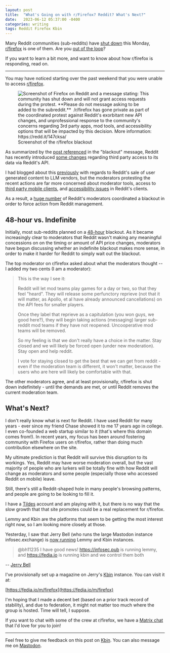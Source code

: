```yaml
---
layout: post
title:  "What's Going on with r/Firefox? Reddit? What's Next?"
date:   2023-06-12 05:37:00 -0400
categories: writing
tags: Reddit Firefox Kbin
---
```


Many Reddit communities (sub-reddits) have [shut down](https://www.nytimes.com/2023/06/12/business/media/reddit-subreddit-blackout-protest.html "Reddit Communities Go Dark to Protest New App Policy") this Monday, [r/firefox](https://www.reddit.com/r/firefox/) is one of them. Are you [out of the loop](https://www.reddit.com/r/OutOfTheLoop/comments/147fcdf/whats_going_on_with_subreddits_going_private_on/ "What's going on with subreddits going private on June 12th and 13th? And what is up with reddit's API?")?

If you want to learn a bit more, and want to know about how r/firefox is responding, read on.

* * *

You may have noticed starting over the past weekend that you were unable to access [r/firefox](https://www.reddit.com/r/firefox/).

<p>
	<figure>
	<picture>
	  <source type="image/webp" srcset="{{site.url}}/assets/images/reddit/firefox-private.webp,
	  									{{site.url}}/assets/images/reddit/firefox-private-2x.webp 2x">
	  <source type="image/png" srcset="{{site.url}}/assets/images/reddit/firefox-private.png,
	  								   {{site.url}}/assets/images/reddit/firefox-private-2x.png 2x">
	  <img src="{{site.url}}/assets/images/reddit/firefox-private.png" srcset="{{site.url}}/assets/images/reddit/firefox-private-2x.png 2x" alt="Screenshot of Firefox on Reddit and a message stating: This community has shut down and will not grant access requests during the protest. **Please do not message asking to be added to the subreddit.** ‌ /r/firefox has gone private as part of the coordinated protest against Reddit's exorbitant new API changes, and unprofessional response to the community's concerns regarding 3rd party apps, mod tools, and accessibility options that will be impacted by this decision. More information: https://redd.it/147cksa/"/>
	  <figcaption>Screenshot of the r/firefox blackout</figcaption>
	</picture>
</figure>
</p>

As summarized by the [post referenced](https://www.reddit.com/r/Save3rdPartyApps/comments/147cksa/why_the_blackouts_happening_from_the_beginning/ "Why The Blackout's Happening- From The Beginning") in the "blackout" message, Reddit has recently introduced [some changes](https://www.reddit.com/r/reddit/comments/12qwagm/an_update_regarding_reddits_api/ "An Update Regarding Reddit’s API") regarding third party access to its data via Reddit's API. 

I had blogged about this [previously]() with regards to Reddit's sale of user generated content to LLM vendors, but the moderators protesting the recent actions are far more concerned about moderator tools, access to [third party mobile clients](https://www.reddit.com/r/apolloapp/comments/144f6xm/apollo_will_close_down_on_june_30th_reddits/ "📣 Apollo will close down on June 30th. Reddit’s recent decisions and actions have unfortunately made it impossible for Apollo to continue. Thank you so, so much for all the support over the years. ❤️"), and [accessibility issues](https://www.reddit.com/r/ModCoord/comments/145l7wp/todays_ama_with_spez_did_nothing_to_alleviate/ "Today's AMA With Spez Did Nothing to Alleviate Concerns: An Open Response") in Reddit's clients. 

As a result, a [huge number](https://www.reddit.com/r/ModCoord/comments/1401qw5/incomplete_and_growing_list_of_participating/) of Reddit's moderators coordinated a blackout in order to force action from Reddit management.

## 48-hour vs. Indefinite

Initially, most sub-reddits planned on a [48-hour](https://www.businessinsider.com/biggest-subreddits-affected-by-48-hour-blackout-list-private-2023-6 "Reddit users are going on a 48-hour blackout. Here are the biggest subreddits that won't be available during this time.") blackout. As it became increasingly clear to moderators that Reddit wasn't making any meaningful concessions on on the timing or amount of API price changes, moderators have begun discussing whether an indefinite blackout makes more sense, in order to make it harder for Reddit to simply wait out the blackout.

The top moderator on r/firefox asked about what the moderators thought -- I added my two cents (I am a moderator):

>This is the way I see it:
>
>Reddit will let mod teams play games for a day or two, so that they feel "heard". They will release some perfunctory reprieve (not that it will matter, as Apollo, et al have already announced cancellations) on the API fees for smaller players.
>
>Once they label that reprieve as a capitulation (you won guys, we good here?), they will begin taking actions (messaging) larger sub-reddit mod teams if they have not reopened. Uncooperative mod teams will be removed.
>
>So my feeling is that we don't really have a choice in the matter. Stay closed and we will likely be forced open (under new moderation). Stay open and help reddit.
>
>I vote for staying closed to get the best that we can get from reddit - even if the moderation team is different, it won't matter, because the users who are here will likely be comfortable with that.

The other moderators agree, and at least provisionally, r/firefox is shut down indefinitely - until the demands are met, or until Reddit removes the current moderation team.

## What's Next?

I don't really know what is next for Reddit. I have used Reddit for many years - ever since my friend Chase showed it to me 17 years ago in college. I even co-founded a web startup similar to it (that's where this domain comes from!). In recent years, my focus has been around fostering community with Firefox users on r/firefox, rather than doing much contribution elsewhere on the site.

My ultimate prediction is that Reddit will survive this disruption to its workings. Yes, Reddit may have worse moderation overall, but the vast majority of people who are lurkers will be totally fine with how Reddit will change as moderators and some people (especially those who accessed Reddit on mobile) leave.

Still, there's still a Reddit-shaped hole in many people's browsing patterns, and people are going to be looking to fill it. 

I have a [Tildes](https://tildes.net/) account and am playing with it, but there is no way that the slow growth that that site promotes could be a real replacement for r/firefox. 

Lemmy and Kbin are the platforms that seem to be getting the most interest right now, so I am looking more closely at those. 

Yesterday, I saw that Jerry Bell (who runs the large Mastodon instance infosec.exchange) is [now running](https://mastodon.online/@mastodonmigration/110528237515654583) Lemmy and Kbin instances. 

>@bh11235 I have good news! https://infosec.pub is running lemmy, and https://fedia.io is running kbin and we control them both

-- [Jerry Bell](https://infosec.exchange/@jerry/110527602646036871)

I've provisionally set up a magazine on Jerry's [Kbin](https://fedia.io) instance. You can visit it at:

[https://fedia.io/m/firefox](https://fedia.io/m/firefox)

I'm hoping that I made a decent bet (based on a prior track record of stability), and due to federation, it might not matter too much where the group is hosted. Time will tell, I suppose.

If you want to chat with some of the crew at r/firefox, we have a [Matrix chat](https://matrix.to/#/#reddit-firefox:mozilla.org) that I'd love for you to join!

---

Feel free to give me feedback on this post on [Kbin](#). You can also message me on [Mastodon](https://mastodon.social/@yoasif).